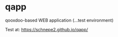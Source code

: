 # qapp
qooxdoo-based WEB application (...test environment)

Test at: https://schnepe2.github.io/qapp/
